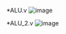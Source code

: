*ALU.v
![image](https://github.com/user-attachments/assets/92e43b2f-508b-4a66-acc1-86152431e8d5)


*ALU_2.v
![image](https://github.com/user-attachments/assets/bb3fb027-43d4-4edd-b9db-4c50248c1030)
